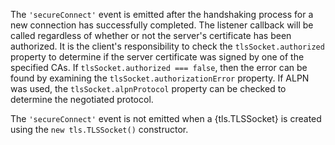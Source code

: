 <!-- YAML
added: v0.11.4
-->

The `'secureConnect'` event is emitted after the handshaking process for a new
connection has successfully completed. The listener callback will be called
regardless of whether or not the server's certificate has been authorized. It
is the client's responsibility to check the `tlsSocket.authorized` property to
determine if the server certificate was signed by one of the specified CAs. If
`tlsSocket.authorized === false`, then the error can be found by examining the
`tlsSocket.authorizationError` property. If ALPN was used, the
`tlsSocket.alpnProtocol` property can be checked to determine the negotiated
protocol.

The `'secureConnect'` event is not emitted when a {tls.TLSSocket} is created
using the `new tls.TLSSocket()` constructor.

